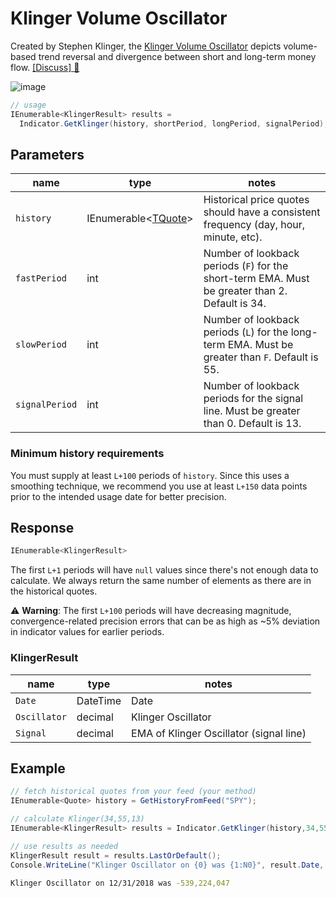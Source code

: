 # Klinger Volume Oscillator

Created by Stephen Klinger, the [Klinger Volume Oscillator](https://www.investopedia.com/terms/k/klingeroscillator.asp) depicts volume-based trend reversal and divergence between short and long-term money flow.
[[Discuss] :speech_balloon:](https://github.com/DaveSkender/Stock.Indicators/discussions/446 "Community discussion about this indicator")

![image](chart.png)

```csharp
// usage
IEnumerable<KlingerResult> results = 
  Indicator.GetKlinger(history, shortPeriod, longPeriod, signalPeriod);  
```

## Parameters

| name | type | notes
| -- |-- |--
| `history` | IEnumerable\<[TQuote](../../docs/GUIDE.md#historical-quotes)\> | Historical price quotes should have a consistent frequency (day, hour, minute, etc).
| `fastPeriod` | int | Number of lookback periods (`F`) for the short-term EMA.  Must be greater than 2.  Default is 34.
| `slowPeriod` | int | Number of lookback periods (`L`) for the long-term EMA.  Must be greater than `F`.  Default is 55.
| `signalPeriod` | int | Number of lookback periods for the signal line.  Must be greater than 0.  Default is 13.

### Minimum history requirements

You must supply at least `L+100` periods of `history`.  Since this uses a smoothing technique, we recommend you use at least `L+150` data points prior to the intended usage date for better precision.

## Response

```csharp
IEnumerable<KlingerResult>
```

The first `L+1` periods will have `null` values since there's not enough data to calculate.  We always return the same number of elements as there are in the historical quotes.

:warning: **Warning**: The first `L+100` periods will have decreasing magnitude, convergence-related precision errors that can be as high as ~5% deviation in indicator values for earlier periods.

### KlingerResult

| name | type | notes
| -- |-- |--
| `Date` | DateTime | Date
| `Oscillator` | decimal | Klinger Oscillator
| `Signal` | decimal | EMA of Klinger Oscillator (signal line)

## Example

```csharp
// fetch historical quotes from your feed (your method)
IEnumerable<Quote> history = GetHistoryFromFeed("SPY");

// calculate Klinger(34,55,13)
IEnumerable<KlingerResult> results = Indicator.GetKlinger(history,34,55,13);

// use results as needed
KlingerResult result = results.LastOrDefault();
Console.WriteLine("Klinger Oscillator on {0} was {1:N0}", result.Date, result.Oscillator);
```

```bash
Klinger Oscillator on 12/31/2018 was -539,224,047
```
